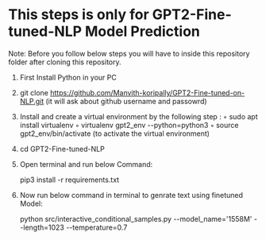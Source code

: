# This steps is only for GPT2-Fine-tuned-NLP Model Prediction

Note: Before you follow below steps you will have to inside this repository folder after cloning this repository.

1. First Install Python in your PC

2. git clone https://github.com/Manvith-koripally/GPT2-Fine-tuned-on-NLP.git
    (it will ask about github username and passowrd)

3. Install and create a virtual environment by the following step :
    ◦ sudo apt install virtualenv
    ◦ virtualenv gpt2_env --python=python3
    ◦ source gpt2_env/bin/activate (to activate the virtual environment)

4. cd GPT2-Fine-tuned-NLP

3. Open terminal and run below Command:

    pip3 install -r requirements.txt

4. Now run below command in terminal to genrate text using finetuned Model:

    python src/interactive_conditional_samples.py --model_name='1558M' --length=1023 --temperature=0.7 

